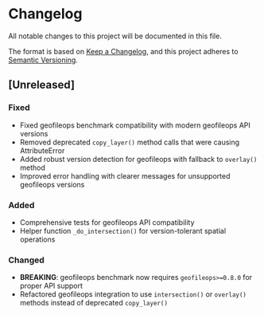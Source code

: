 # Changelog

All notable changes to this project will be documented in this file.

The format is based on [Keep a Changelog](https://keepachangelog.com/en/1.0.0/),
and this project adheres to [Semantic Versioning](https://semver.org/spec/v2.0.0.html).

## [Unreleased]

### Fixed
- Fixed geofileops benchmark compatibility with modern geofileops API versions
- Removed deprecated `copy_layer()` method calls that were causing AttributeError
- Added robust version detection for geofileops with fallback to `overlay()` method
- Improved error handling with clearer messages for unsupported geofileops versions

### Added
- Comprehensive tests for geofileops API compatibility
- Helper function `_do_intersection()` for version-tolerant spatial operations

### Changed
- **BREAKING**: geofileops benchmark now requires `geofileops>=0.8.0` for proper API support
- Refactored geofileops integration to use `intersection()` or `overlay()` methods instead of deprecated `copy_layer()`
